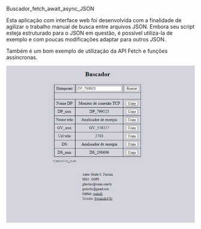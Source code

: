 Buscador_fetch_await_async_JSON

Esta aplicação com interface web foi desenvolvida com a finalidade de agilizar o trabalho manual de busca entre  arquivos JSON. Embora seu script esteja estruturado para o JSON em questão, é possível utiliza-la de exemplo e com poucas modificações adaptar para outros JSON.

Também é um bom exemplo de utilização da API Fetch e funções assincronas.

![Interface Web](imagens/buscador01.PNG)
